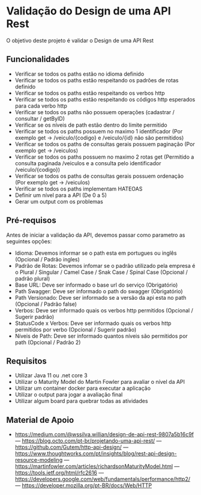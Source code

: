 # Validação do Design de uma API Rest

O objetivo deste projeto é validar o Design de uma API Rest

##  Funcionalidades
- Verificar se todos os paths estão no idioma definido
- Verificar se todos os paths estão respeitando os padrões de rotas definido
- Verificar se todos os paths estão respeitando os verbos http
- Verificar se todos os paths estão respeitando os códigos http esperados para cada verbo http
- Verificar se todos os paths não possuem operações (cadastrar / consultar / getByID)
- Verificar se os níveis de path estão dentro do limite permitido
- Verificar se todos os paths possuem no maximo 1 identificador (Por exemplo get -> /veiculo/{codigo} e /veiculo/{id} não são permitidos)
- Verificar se todos os paths de consultas gerais possuem paginação (Por exemplo get -> /veiculos)
- Verificar se todos os paths possuem no maximo 2 rotas get (Permitido a consulta paginada /veiculos e a consulta pelo identificador /veiculo/{codigo})
- Verificar se todos os paths de consultas gerais possuem ordenação (Por exemplo get -> /veiculos)
- Verificar se todos os paths implementam HATEOAS
- Definir um nível para a API (De 0 a 5)
- Gerar um output com os problemas

## Pré-requisos
Antes de iniciar a validação da API, devemos passar como parametro as seguintes opções:

- Idioma: Devemos informar se o path esta em portugues ou inglês (Opcional / Padrão ingles)
- Padrão de Rotas: Devemos infomar se o padrão utilizado pela empresa é o Plural / Singular / Camel Case / Snak Case / Spinal Case (Opcional / padrão plural)
- Base URL: Deve ser informado o base url do serviço (Obrigatório)
- Path Swagger: Deve ser informado o path do swagger (Obrigatório)
- Path Versionado: Deve ser informado se a versão da api esta no path (Opcional / Padrão false)
- Verbos: Deve ser informado quais os verbos http permitidos (Opcional / Sugerir padrão)
- StatusCode x Verbos: Deve ser informado quais os verbos http permitidos por verbo (Opcional / Sugerir padrão)
- Níveis de Path: Deve ser informado quantos níveis são permitidos por path (Opcional / Padrão 2)

## Requisitos
- Utilizar Java 11 ou .net core 3
- Utilizar o Maturity Model do Martin Fowler para avaliar o nível da API
- Utilizar um container docker para executar a aplicação
- Utilizar o output para jogar a avaliação final
- Utilizar algum board para quebrar todas as atividades

## Material de Apoio
- https://medium.com/@wssilva.willian/design-de-api-rest-9807a5b16c9f
— https://blog.octo.com/pt-br/projetando-uma-api-rest/
— https://github.com/Gutem/http-api-design/
— https://www.thoughtworks.com/pt/insights/blog/rest-api-design-resource-modeling
— https://martinfowler.com/articles/richardsonMaturityModel.html
— https://tools.ietf.org/html/rfc2616
— https://developers.google.com/web/fundamentals/performance/http2/
— https://developer.mozilla.org/pt-BR/docs/Web/HTTP